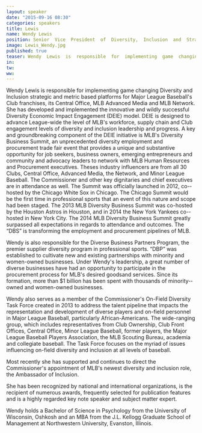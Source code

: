 ```yaml
---
layout: speaker
date: "2015-09-16 08:30"
categories: speakers
title: Lewis
name: Wendy Lewis  
position: Senior  Vice  President  of  Diversity,  Inclusion  and  Strategic  Alliances for Major  League  Baseball
image: Lewis_Wendy.jpg
published: true
teaser: Wendy  Lewis  is  responsible  for  implementing  game  changing  Diversity  and  Inclusion  strategic  and  metric based  platforms for Major League Baseball's Club franchises, its  Central  Office,  MLB  Advanced  Media  and  MLB   Network.
in:
tw:
ww: 
---
```


Wendy  Lewis  is  responsible  for  implementing  game  changing  Diversity  and  Inclusion  strategic  and  metric based  platforms for Major League Baseball's Club franchises, its  Central  Office,  MLB  Advanced  Media  and  MLB   Network.      She   has   developed   and   implemented   the   innovative   and   wildly   successful   Diversity  Economic   Impact   Engagement   (DEIE)   model.   DEIE   is   designed   to   advance   League-­wide   the   level   of  MLB's  workforce,   supply   chain   and   Club   engagement   levels   of   diversity   and   inclusion   leadership   and  progress.   A   key   and   groundbreaking   component   of   the   DEIE   initiative   is   MLB's   Diversity   Business  Summit,   an   unprecedented   diversity   employment   and   procurement   trade   fair   event   that   provides   a  unique   and   substantive   opportunity   for   job   seekers,   business   owners,   emerging   entrepreneurs   and  community  and  advocacy  leaders  to  network  with  MLB  Human  Resources  and  Procurement  executives.  Theses   industry   influencers   are   from   all   30   Clubs,   Central   Office,   Advanced   Media,   the   Network,   and  Minor   League   Baseball.   The   Commissioner   and   other   key   dignitaries   and   chief   executives   are   in  attendance  as  well.      The  Summit  was  officially  launched  in  2012,  co-­hosted  by  the  Chicago  White  Sox  in  Chicago.    The  Chicago  Summit  would  be  the  first  time  in  professional  sports  that  an  event  of  this  nature  and   scope   had   been   staged.   The   2013   MLB   Diversity   Business   Summit   was   co-­hosted   by   the   Houston  Astros   in   Houston,   and   in   2014   the   New   York   Yankees   co-­hosted   in   New   York   City.      The   2014   MLB  Diversity   Business   Summit   greatly   surpassed   all   expectations   in   regards   to   attendance   and   outcomes.    The “DBS” is transforming the employment  and  procurement  pipelines  of  MLB.  
  
Wendy   is   also   responsible   for   the   Diverse   Business   Partners   Program,   the   premier   supplier   diversity  program  in  professional  sports. “DBP” was  established  to  cultivate  new  and  existing  partnerships  with  minority   and   women-­owned businesses. Under Wendy's leadership, a great number of diverse businesses  have  had  an  opportunity  to  participate  in  the  procurement  process  for  MLB's desired goodsand  services.    Since  its  formation,  more  than  $1  billion  has  been  spent  with  thousands  of  minority-­owned  and  women-­owned  businesses.  
  
Wendy  also serves as a member of the Commissioner's  On-­Field  Diversity  Task  Force  created  in  2013  to  address  the  talent  pipeline  that  impacts  the  representation  and  development  of  diverse  players  and  on-field  personnel  in  Major  League  Baseball,  particularly  African-­Americans.  The  wide-­ranging  group,  which  includes  representatives  from  Club  Ownership,  Club  Front  Offices,  Central  Office,  Minor  League  Baseball,  former  players,  the  Major  League  Baseball  Players  Association,  the  MLB  Scouting  Bureau,  academia  and  collegiate   baseball.      The   Task   Force   focuses   on   the   myriad   of   issues   influencing   on-­field   diversity   and  inclusion  at  all  levels  of  baseball.  
  
Most   recently   she   has   supported   and   continues   to   direct   the   Commissioner's appointment of MLB's newest  diversity  and  inclusion  role,  the  Ambassador  of  Inclusion.  
  
She   has   been   recognized   by   national   and   international   organizations,   is   the   recipient   of   numerous  awards,   frequently   selected   for   publication   features   and   is   a   highly   regarded   key   note   speaker   and  subject  matter  expert.  
  
Wendy  holds  a  Bachelor  of  Science  in  Psychology  from  the  University  of  Wisconsin,  Oshkosh  and  an  MBA from  the  J.L.  Kellogg  Graduate  School  of  Management  at  Northwestern  University,  Evanston,  Illinois.      